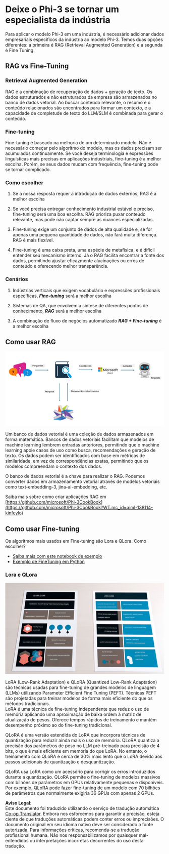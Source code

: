 <!--
CO_OP_TRANSLATOR_METADATA:
{
  "original_hash": "743d7e9cb9c4e8ea642d77bee657a7fa",
  "translation_date": "2025-05-09T22:25:55+00:00",
  "source_file": "md/03.FineTuning/LetPhi3gotoIndustriy.md",
  "language_code": "pt"
}
-->
# **Deixe o Phi-3 se tornar um especialista da indústria**

Para aplicar o modelo Phi-3 em uma indústria, é necessário adicionar dados empresariais específicos da indústria ao modelo Phi-3. Temos duas opções diferentes: a primeira é RAG (Retrieval Augmented Generation) e a segunda é Fine Tuning.

## **RAG vs Fine-Tuning**

### **Retrieval Augmented Generation**

RAG é a combinação de recuperação de dados + geração de texto. Os dados estruturados e não estruturados da empresa são armazenados no banco de dados vetorial. Ao buscar conteúdo relevante, o resumo e o conteúdo relacionados são encontrados para formar um contexto, e a capacidade de completude de texto do LLM/SLM é combinada para gerar o conteúdo.

### **Fine-tuning**

Fine-tuning é baseado na melhoria de um determinado modelo. Não é necessário começar pelo algoritmo do modelo, mas os dados precisam ser acumulados continuamente. Se você deseja terminologia e expressões linguísticas mais precisas em aplicações industriais, fine-tuning é a melhor escolha. Porém, se seus dados mudam com frequência, fine-tuning pode se tornar complicado.

### **Como escolher**

1. Se a nossa resposta requer a introdução de dados externos, RAG é a melhor escolha

2. Se você precisa entregar conhecimento industrial estável e preciso, fine-tuning será uma boa escolha. RAG prioriza puxar conteúdo relevante, mas pode não captar sempre as nuances especializadas.

3. Fine-tuning exige um conjunto de dados de alta qualidade e, se for apenas uma pequena quantidade de dados, não fará muita diferença. RAG é mais flexível.

4. Fine-tuning é uma caixa preta, uma espécie de metafísica, e é difícil entender seu mecanismo interno. Já o RAG facilita encontrar a fonte dos dados, permitindo ajustar eficazmente alucinações ou erros de conteúdo e oferecendo melhor transparência.

### **Cenários**

1. Indústrias verticais que exigem vocabulário e expressões profissionais específicas, ***Fine-tuning*** será a melhor escolha

2. Sistemas de QA, que envolvem a síntese de diferentes pontos de conhecimento, ***RAG*** será a melhor escolha

3. A combinação de fluxo de negócios automatizado ***RAG + Fine-tuning*** é a melhor escolha

## **Como usar RAG**

![rag](../../../../translated_images/rag.36e7cb856f120334d577fde60c6a5d7c5eecae255dac387669303d30b4b3efa4.pt.png)

Um banco de dados vetorial é uma coleção de dados armazenados em forma matemática. Bancos de dados vetoriais facilitam que modelos de machine learning lembrem entradas anteriores, permitindo que o machine learning apoie casos de uso como busca, recomendações e geração de texto. Os dados podem ser identificados com base em métricas de similaridade, em vez de correspondências exatas, permitindo que os modelos compreendam o contexto dos dados.

O banco de dados vetorial é a chave para realizar o RAG. Podemos converter dados em armazenamento vetorial através de modelos vetoriais como text-embedding-3, jina-ai-embedding, etc.

Saiba mais sobre como criar aplicações RAG em [https://github.com/microsoft/Phi-3CookBook](https://github.com/microsoft/Phi-3CookBook?WT.mc_id=aiml-138114-kinfeylo) 

## **Como usar Fine-tuning**

Os algoritmos mais usados em Fine-tuning são Lora e QLora. Como escolher?
- [Saiba mais com este notebook de exemplo](../../../../code/04.Finetuning/Phi_3_Inference_Finetuning.ipynb)
- [Exemplo de FineTuning em Python](../../../../code/04.Finetuning/FineTrainingScript.py)

### **Lora e QLora**

![lora](../../../../translated_images/qlora.6aeba71122bc0c8d56ccf0bc36b861304939fee087f43c1fc6cc5c9cb8764725.pt.png)

LoRA (Low-Rank Adaptation) e QLoRA (Quantized Low-Rank Adaptation) são técnicas usadas para fine-tuning de grandes modelos de linguagem (LLMs) utilizando Parameter Efficient Fine Tuning (PEFT). Técnicas PEFT são projetadas para treinar modelos de forma mais eficiente do que os métodos tradicionais.  
LoRA é uma técnica de fine-tuning independente que reduz o uso de memória aplicando uma aproximação de baixa ordem à matriz de atualização de pesos. Oferece tempos rápidos de treinamento e mantém desempenho próximo ao do fine-tuning tradicional.

QLoRA é uma versão estendida do LoRA que incorpora técnicas de quantização para reduzir ainda mais o uso de memória. QLoRA quantiza a precisão dos parâmetros de peso no LLM pré-treinado para precisão de 4 bits, o que é mais eficiente em memória do que LoRA. No entanto, o treinamento com QLoRA é cerca de 30% mais lento que o LoRA devido aos passos adicionais de quantização e desquantização.

QLoRA usa LoRA como um acessório para corrigir os erros introduzidos durante a quantização. QLoRA permite o fine-tuning de modelos massivos com bilhões de parâmetros em GPUs relativamente pequenas e disponíveis. Por exemplo, QLoRA pode fazer fine-tuning de um modelo com 70 bilhões de parâmetros que normalmente exigiria 36 GPUs com apenas 2 GPUs.

**Aviso Legal**:  
Este documento foi traduzido utilizando o serviço de tradução automática [Co-op Translator](https://github.com/Azure/co-op-translator). Embora nos esforcemos para garantir a precisão, esteja ciente de que traduções automáticas podem conter erros ou imprecisões. O documento original em seu idioma nativo deve ser considerado a fonte autorizada. Para informações críticas, recomenda-se a tradução profissional humana. Não nos responsabilizamos por quaisquer mal-entendidos ou interpretações incorretas decorrentes do uso desta tradução.